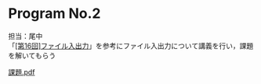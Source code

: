 # Program No.2
担当：尾中  
「[[第16回]ファイル入出力](http://www.isl.ne.jp/pcsp/beginC/C_Language_16.html)」を参考にファイル入出力について講義を行い，課題を解いてもらう  

[課題.pdf](https://www.dropbox.com/sh/r0i7wdftp3kr5ko/AADsh0duHZCC2bwC_OpzXNNCa?dl=0)
